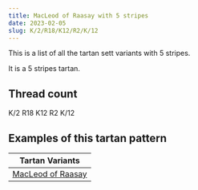 ```yaml
---
title: MacLeod of Raasay with 5 stripes
date: 2023-02-05
slug: K/2/R18/K12/R2/K/12
---
```

This is a list of all the tartan sett variants with 5 stripes.

It is a 5 stripes tartan.


## Thread count
K/2 R18 K12 R2 K/12

## Examples of this tartan pattern

| Tartan Variants |
|---------------|
| [MacLeod of Raasay](/variants/k/2/r18/k12/r2/k/12-k000000-rc00000)||
